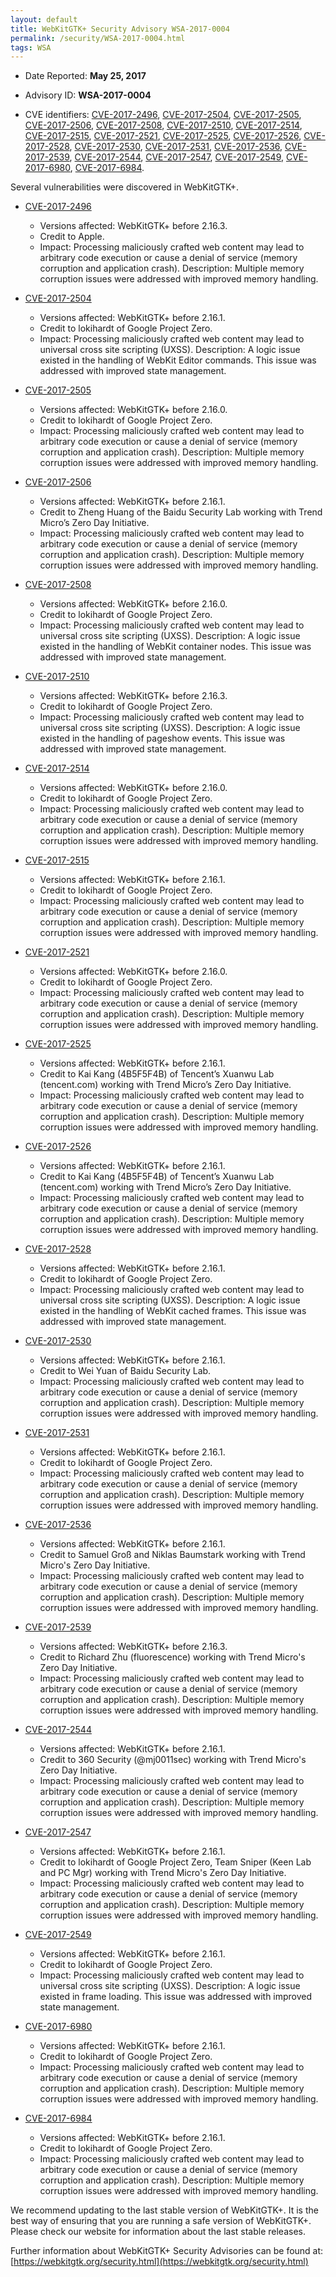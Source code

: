 ```yaml
---
layout: default
title: WebKitGTK+ Security Advisory WSA-2017-0004
permalink: /security/WSA-2017-0004.html
tags: WSA
---
```


* Date Reported: **May 25, 2017**

* Advisory ID: **WSA-2017-0004**

* CVE identifiers: [CVE-2017-2496](#CVE-2017-2496), [CVE-2017-2504](#CVE-2017-2504),
  [CVE-2017-2505](#CVE-2017-2505), [CVE-2017-2506](#CVE-2017-2506),
  [CVE-2017-2508](#CVE-2017-2508), [CVE-2017-2510](#CVE-2017-2510),
  [CVE-2017-2514](#CVE-2017-2514), [CVE-2017-2515](#CVE-2017-2515),
  [CVE-2017-2521](#CVE-2017-2521), [CVE-2017-2525](#CVE-2017-2525),
  [CVE-2017-2526](#CVE-2017-2526), [CVE-2017-2528](#CVE-2017-2528),
  [CVE-2017-2530](#CVE-2017-2530), [CVE-2017-2531](#CVE-2017-2531),
  [CVE-2017-2536](#CVE-2017-2536), [CVE-2017-2539](#CVE-2017-2539),
  [CVE-2017-2544](#CVE-2017-2544), [CVE-2017-2547](#CVE-2017-2547),
  [CVE-2017-2549](#CVE-2017-2549), [CVE-2017-6980](#CVE-2017-6980),
  [CVE-2017-6984](#CVE-2017-6984).


Several vulnerabilities were discovered in WebKitGTK+.

* <a name="CVE-2017-2496" href="https://cve.mitre.org/cgi-bin/cvename.cgi?name=CVE-2017-2496">CVE-2017-2496</a>
  * Versions affected: WebKitGTK+ before 2.16.3.
  * Credit to Apple.
  * Impact: Processing maliciously crafted web content may lead to
    arbitrary code execution or cause a denial of service (memory
    corruption and application crash). Description: Multiple memory
    corruption issues were addressed with improved memory handling.

* <a name="CVE-2017-2504" href="https://cve.mitre.org/cgi-bin/cvename.cgi?name=CVE-2017-2504">CVE-2017-2504</a>
  * Versions affected: WebKitGTK+ before 2.16.1.
  * Credit to lokihardt of Google Project Zero.
  * Impact: Processing maliciously crafted web content may lead to
    universal cross site scripting (UXSS). Description: A logic issue
    existed in the handling of WebKit Editor commands. This issue was
    addressed with improved state management.

* <a name="CVE-2017-2505" href="https://cve.mitre.org/cgi-bin/cvename.cgi?name=CVE-2017-2505">CVE-2017-2505</a>
  * Versions affected: WebKitGTK+ before 2.16.0.
  * Credit to lokihardt of Google Project Zero.
  * Impact: Processing maliciously crafted web content may lead to
    arbitrary code execution or cause a denial of service (memory
    corruption and application crash). Description: Multiple memory
    corruption issues were addressed with improved memory handling.

* <a name="CVE-2017-2506" href="https://cve.mitre.org/cgi-bin/cvename.cgi?name=CVE-2017-2506">CVE-2017-2506</a>
  * Versions affected: WebKitGTK+ before 2.16.1.
  * Credit to Zheng Huang of the Baidu Security Lab working with Trend
    Micro’s Zero Day Initiative.
  * Impact: Processing maliciously crafted web content may lead to
    arbitrary code execution or cause a denial of service (memory
    corruption and application crash). Description: Multiple memory
    corruption issues were addressed with improved memory handling.

* <a name="CVE-2017-2508" href="https://cve.mitre.org/cgi-bin/cvename.cgi?name=CVE-2017-2508">CVE-2017-2508</a>
  * Versions affected: WebKitGTK+ before 2.16.0.
  * Credit to lokihardt of Google Project Zero.
  * Impact: Processing maliciously crafted web content may lead to
    universal cross site scripting (UXSS). Description: A logic issue
    existed in the handling of WebKit container nodes. This issue was
    addressed with improved state management.

* <a name="CVE-2017-2510" href="https://cve.mitre.org/cgi-bin/cvename.cgi?name=CVE-2017-2510">CVE-2017-2510</a>
  * Versions affected: WebKitGTK+ before 2.16.3.
  * Credit to lokihardt of Google Project Zero.
  * Impact: Processing maliciously crafted web content may lead to
    universal cross site scripting (UXSS). Description: A logic issue
    existed in the handling of pageshow events. This issue was addressed
    with improved state management.

* <a name="CVE-2017-2514" href="https://cve.mitre.org/cgi-bin/cvename.cgi?name=CVE-2017-2514">CVE-2017-2514</a>
  * Versions affected: WebKitGTK+ before 2.16.0.
  * Credit to lokihardt of Google Project Zero.
  * Impact: Processing maliciously crafted web content may lead to
    arbitrary code execution or cause a denial of service (memory
    corruption and application crash). Description: Multiple memory
    corruption issues were addressed with improved memory handling.

* <a name="CVE-2017-2515" href="https://cve.mitre.org/cgi-bin/cvename.cgi?name=CVE-2017-2515">CVE-2017-2515</a>
  * Versions affected: WebKitGTK+ before 2.16.1.
  * Credit to lokihardt of Google Project Zero.
  * Impact: Processing maliciously crafted web content may lead to
    arbitrary code execution or cause a denial of service (memory
    corruption and application crash). Description: Multiple memory
    corruption issues were addressed with improved memory handling.

* <a name="CVE-2017-2521" href="https://cve.mitre.org/cgi-bin/cvename.cgi?name=CVE-2017-2521">CVE-2017-2521</a>
  * Versions affected: WebKitGTK+ before 2.16.0.
  * Credit to lokihardt of Google Project Zero.
  * Impact: Processing maliciously crafted web content may lead to
    arbitrary code execution or cause a denial of service (memory
    corruption and application crash). Description: Multiple memory
    corruption issues were addressed with improved memory handling.

* <a name="CVE-2017-2525" href="https://cve.mitre.org/cgi-bin/cvename.cgi?name=CVE-2017-2525">CVE-2017-2525</a>
  * Versions affected: WebKitGTK+ before 2.16.1.
  * Credit to Kai Kang (4B5F5F4B) of Tencent’s Xuanwu Lab (tencent.com)
    working with Trend Micro’s Zero Day Initiative.
  * Impact: Processing maliciously crafted web content may lead to
    arbitrary code execution or cause a denial of service (memory
    corruption and application crash). Description: Multiple memory
    corruption issues were addressed with improved memory handling.

* <a name="CVE-2017-2526" href="https://cve.mitre.org/cgi-bin/cvename.cgi?name=CVE-2017-2526">CVE-2017-2526</a>
  * Versions affected: WebKitGTK+ before 2.16.1.
  * Credit to Kai Kang (4B5F5F4B) of Tencent’s Xuanwu Lab (tencent.com)
    working with Trend Micro’s Zero Day Initiative.
  * Impact: Processing maliciously crafted web content may lead to
    arbitrary code execution or cause a denial of service (memory
    corruption and application crash). Description: Multiple memory
    corruption issues were addressed with improved memory handling.

* <a name="CVE-2017-2528" href="https://cve.mitre.org/cgi-bin/cvename.cgi?name=CVE-2017-2528">CVE-2017-2528</a>
  * Versions affected: WebKitGTK+ before 2.16.1.
  * Credit to lokihardt of Google Project Zero.
  * Impact: Processing maliciously crafted web content may lead to
    universal cross site scripting (UXSS). Description: A logic issue
    existed in the handling of WebKit cached frames. This issue was
    addressed with improved state management.

* <a name="CVE-2017-2530" href="https://cve.mitre.org/cgi-bin/cvename.cgi?name=CVE-2017-2530">CVE-2017-2530</a>
  * Versions affected: WebKitGTK+ before 2.16.1.
  * Credit to Wei Yuan of Baidu Security Lab.
  * Impact: Processing maliciously crafted web content may lead to
    arbitrary code execution or cause a denial of service (memory
    corruption and application crash). Description: Multiple memory
    corruption issues were addressed with improved memory handling.

* <a name="CVE-2017-2531" href="https://cve.mitre.org/cgi-bin/cvename.cgi?name=CVE-2017-2531">CVE-2017-2531</a>
  * Versions affected: WebKitGTK+ before 2.16.1.
  * Credit to lokihardt of Google Project Zero.
  * Impact: Processing maliciously crafted web content may lead to
    arbitrary code execution or cause a denial of service (memory
    corruption and application crash). Description: Multiple memory
    corruption issues were addressed with improved memory handling.

* <a name="CVE-2017-2536" href="https://cve.mitre.org/cgi-bin/cvename.cgi?name=CVE-2017-2536">CVE-2017-2536</a>
  * Versions affected: WebKitGTK+ before 2.16.1.
  * Credit to Samuel Groß and Niklas Baumstark working with Trend
    Micro's Zero Day Initiative.
  * Impact: Processing maliciously crafted web content may lead to
    arbitrary code execution or cause a denial of service (memory
    corruption and application crash). Description: Multiple memory
    corruption issues were addressed with improved memory handling.

* <a name="CVE-2017-2539" href="https://cve.mitre.org/cgi-bin/cvename.cgi?name=CVE-2017-2539">CVE-2017-2539</a>
  * Versions affected: WebKitGTK+ before 2.16.3.
  * Credit to Richard Zhu (fluorescence) working with Trend Micro's Zero
    Day Initiative.
  * Impact: Processing maliciously crafted web content may lead to
    arbitrary code execution or cause a denial of service (memory
    corruption and application crash). Description: Multiple memory
    corruption issues were addressed with improved memory handling.

* <a name="CVE-2017-2544" href="https://cve.mitre.org/cgi-bin/cvename.cgi?name=CVE-2017-2544">CVE-2017-2544</a>
  * Versions affected: WebKitGTK+ before 2.16.1.
  * Credit to 360 Security (@mj0011sec) working with Trend Micro's Zero
    Day Initiative.
  * Impact: Processing maliciously crafted web content may lead to
    arbitrary code execution or cause a denial of service (memory
    corruption and application crash). Description: Multiple memory
    corruption issues were addressed with improved memory handling.

* <a name="CVE-2017-2547" href="https://cve.mitre.org/cgi-bin/cvename.cgi?name=CVE-2017-2547">CVE-2017-2547</a>
  * Versions affected: WebKitGTK+ before 2.16.1.
  * Credit to lokihardt of Google Project Zero, Team Sniper (Keen Lab
    and PC Mgr) working with Trend Micro's Zero Day Initiative.
  * Impact: Processing maliciously crafted web content may lead to
    arbitrary code execution or cause a denial of service (memory
    corruption and application crash). Description: Multiple memory
    corruption issues were addressed with improved memory handling.

* <a name="CVE-2017-2549" href="https://cve.mitre.org/cgi-bin/cvename.cgi?name=CVE-2017-2549">CVE-2017-2549</a>
  * Versions affected: WebKitGTK+ before 2.16.1.
  * Credit to lokihardt of Google Project Zero.
  * Impact: Processing maliciously crafted web content may lead to
    universal cross site scripting (UXSS). Description: A logic issue
    existed in frame loading. This issue was addressed with improved
    state management.

* <a name="CVE-2017-6980" href="https://cve.mitre.org/cgi-bin/cvename.cgi?name=CVE-2017-6980">CVE-2017-6980</a>
  * Versions affected: WebKitGTK+ before 2.16.1.
  * Credit to lokihardt of Google Project Zero.
  * Impact: Processing maliciously crafted web content may lead to
    arbitrary code execution or cause a denial of service (memory
    corruption and application crash). Description: Multiple memory
    corruption issues were addressed with improved memory handling.

* <a name="CVE-2017-6984" href="https://cve.mitre.org/cgi-bin/cvename.cgi?name=CVE-2017-6984">CVE-2017-6984</a>
  * Versions affected: WebKitGTK+ before 2.16.1.
  * Credit to lokihardt of Google Project Zero.
  * Impact: Processing maliciously crafted web content may lead to
    arbitrary code execution or cause a denial of service (memory
    corruption and application crash). Description: Multiple memory
    corruption issues were addressed with improved memory handling.


We recommend updating to the last stable version of WebKitGTK+. It is
the best way of ensuring that you are running a safe version of
WebKitGTK+. Please check our website for information about the last
stable releases.

Further information about WebKitGTK+ Security Advisories can be found at:
[https://webkitgtk.org/security.html](https://webkitgtk.org/security.html)
